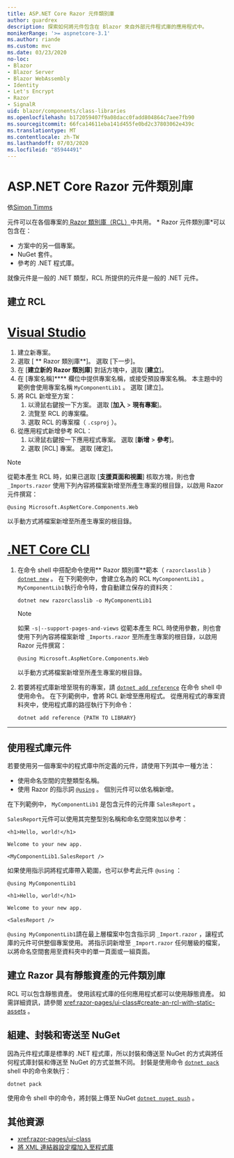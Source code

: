 ```yaml
---
title: ASP.NET Core Razor 元件類別庫
author: guardrex
description: 探索如何將元件包含在 Blazor 來自外部元件程式庫的應用程式中。
monikerRange: '>= aspnetcore-3.1'
ms.author: riande
ms.custom: mvc
ms.date: 03/23/2020
no-loc:
- Blazor
- Blazor Server
- Blazor WebAssembly
- Identity
- Let's Encrypt
- Razor
- SignalR
uid: blazor/components/class-libraries
ms.openlocfilehash: b172059407f9a08dacc0fadd804864c7aee7fb90
ms.sourcegitcommit: 66fca14611eba141d455fe0bd2c37803062e439c
ms.translationtype: MT
ms.contentlocale: zh-TW
ms.lasthandoff: 07/03/2020
ms.locfileid: "85944491"
---
```

# <a name="aspnet-core-razor-components-class-libraries"></a>ASP.NET Core Razor 元件類別庫

依[Simon Timms](https://github.com/stimms)

元件可以在各個專案的[ Razor 類別庫（RCL）](xref:razor-pages/ui-class)中共用。 * Razor 元件類別庫*可以包含在：

* 方案中的另一個專案。
* NuGet 套件。
* 參考的 .NET 程式庫。

就像元件是一般的 .NET 類型，RCL 所提供的元件是一般的 .NET 元件。

## <a name="create-an-rcl"></a>建立 RCL

# <a name="visual-studio"></a>[Visual Studio](#tab/visual-studio)

1. 建立新專案。
1. 選取 [ ** Razor 類別庫**]。 選取 [下一步]。
1. 在 [**建立新的 Razor 類別庫**] 對話方塊中，選取 [**建立**]。
1. 在 [專案名稱]**** 欄位中提供專案名稱，或接受預設專案名稱。 本主題中的範例會使用專案名稱 `MyComponentLib1` 。 選取 [建立]。
1. 將 RCL 新增至方案：
   1. 以滑鼠右鍵按一下方案。 選取 [**加入**  >  **現有專案**]。
   1. 流覽至 RCL 的專案檔。
   1. 選取 RCL 的專案檔（ `.csproj` ）。
1. 從應用程式新增參考 RCL：
   1. 以滑鼠右鍵按一下應用程式專案。 選取 [**新增**  >  **參考**]。
   1. 選取 [RCL] 專案。 選取 [確定]。

> [!NOTE]
> 從範本產生 RCL 時，如果已選取 [**支援頁面和視圖**] 核取方塊，則也會 `_Imports.razor` 使用下列內容將檔案新增至所產生專案的根目錄，以啟用 Razor 元件撰寫：
>
> ```razor
> @using Microsoft.AspNetCore.Components.Web
> ```
>
> 以手動方式將檔案新增至所產生專案的根目錄。

# <a name="net-core-cli"></a>[.NET Core CLI](#tab/netcore-cli)

1. 在命令 shell 中搭配命令使用** Razor 類別庫**範本（ `razorclasslib` ） [`dotnet new`](/dotnet/core/tools/dotnet-new) 。 在下列範例中，會建立名為的 RCL `MyComponentLib1` 。 `MyComponentLib1`執行命令時，會自動建立保存的資料夾：

   ```dotnetcli
   dotnet new razorclasslib -o MyComponentLib1
   ```

   > [!NOTE]
   > 如果 `-s|--support-pages-and-views` 從範本產生 RCL 時使用參數，則也會使用下列內容將檔案新增 `_Imports.razor` 至所產生專案的根目錄，以啟用 Razor 元件撰寫：
   >
   > ```razor
   > @using Microsoft.AspNetCore.Components.Web
   > ```
   >
   > 以手動方式將檔案新增至所產生專案的根目錄。

1. 若要將程式庫新增至現有的專案，請 [`dotnet add reference`](/dotnet/core/tools/dotnet-add-reference) 在命令 shell 中使用命令。 在下列範例中，會將 RCL 新增至應用程式。 從應用程式的專案資料夾中，使用程式庫的路徑執行下列命令：

   ```dotnetcli
   dotnet add reference {PATH TO LIBRARY}
   ```

---

## <a name="consume-a-library-component"></a>使用程式庫元件

若要使用另一個專案中的程式庫中所定義的元件，請使用下列其中一種方法：

* 使用命名空間的完整類型名稱。
* 使用 Razor 的指示詞 [`@using`](xref:mvc/views/razor#using) 。 個別元件可以依名稱新增。

在下列範例中， `MyComponentLib1` 是包含元件的元件庫 `SalesReport` 。

`SalesReport`元件可以使用其完整型別名稱和命名空間來加以參考：

```razor
<h1>Hello, world!</h1>

Welcome to your new app.

<MyComponentLib1.SalesReport />
```

如果使用指示詞將程式庫帶入範圍，也可以參考此元件 `@using` ：

```razor
@using MyComponentLib1

<h1>Hello, world!</h1>

Welcome to your new app.

<SalesReport />
```

`@using MyComponentLib1`請在最上層檔案中包含指示詞 `_Import.razor` ，讓程式庫的元件可供整個專案使用。 將指示詞新增至 `_Import.razor` 任何層級的檔案，以將命名空間套用至資料夾中的單一頁面或一組頁面。

## <a name="create-a-razor-components-class-library-with-static-assets"></a>建立 Razor 具有靜態資產的元件類別庫

RCL 可以包含靜態資產。 使用該程式庫的任何應用程式都可以使用靜態資產。 如需詳細資訊，請參閱 <xref:razor-pages/ui-class#create-an-rcl-with-static-assets> 。

## <a name="build-pack-and-ship-to-nuget"></a>組建、封裝和寄送至 NuGet

因為元件程式庫是標準的 .NET 程式庫，所以封裝和傳送至 NuGet 的方式與將任何程式庫封裝和傳送至 NuGet 的方式並無不同。 封裝是使用命令 [`dotnet pack`](/dotnet/core/tools/dotnet-pack) shell 中的命令來執行：

```dotnetcli
dotnet pack
```

使用命令 shell 中的命令，將封裝上傳至 NuGet [`dotnet nuget push`](/dotnet/core/tools/dotnet-nuget-push) 。

## <a name="additional-resources"></a>其他資源

* <xref:razor-pages/ui-class>
* [將 XML 連結器設定檔加入至程式庫](xref:blazor/host-and-deploy/configure-linker#add-an-xml-linker-configuration-file-to-a-library)
